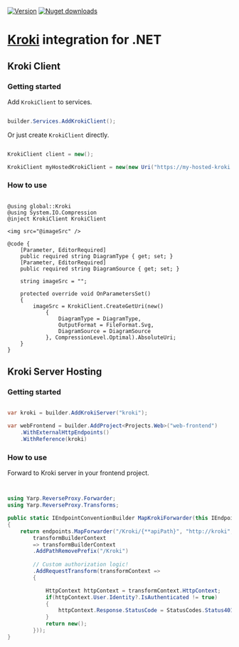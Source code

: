 [![Version](https://img.shields.io/nuget/v/Kroki?logo=nuget&style=flat-square)](https://www.nuget.org/packages/Kroki/)
[![Nuget downloads](https://img.shields.io/nuget/dt/Kroki?label=nuget%20downloads&logo=nuget&style=flat-square)](https://www.nuget.org/packages/Kroki/)  
# [Kroki](https://github.com/yuzutech/kroki) integration for .NET

## Kroki Client

### Getting started

Add `KrokiClient` to services.

```C#

builder.Services.AddKrokiClient();

```

Or just create `KrokiClient` directly.


```C#

KrokiClient client = new();

KrokiClient myHostedKrokiClient = new(new Uri("https://my-hosted-kroki.io"));

```


### How to use

```razor

@using global::Kroki
@using System.IO.Compression
@inject KrokiClient KrokiClient

<img src="@imageSrc" />

@code {
    [Parameter, EditorRequired]
    public required string DiagramType { get; set; }
    [Parameter, EditorRequired]
    public required string DiagramSource { get; set; }

    string imageSrc = "";

    protected override void OnParametersSet()
    {
        imageSrc = KrokiClient.CreateGetUri(new()
            {
                DiagramType = DiagramType,
                OutputFormat = FileFormat.Svg,
                DiagramSource = DiagramSource
            }, CompressionLevel.Optimal).AbsoluteUri;
    }
}

```
## Kroki Server Hosting

### Getting started

```C#

var kroki = builder.AddKrokiServer("kroki");

var webFrontend = builder.AddProject<Projects.Web>("web-frontend")
    .WithExternalHttpEndpoints()
    .WithReference(kroki)

```
### How to use

Forward to Kroki server in your frontend project.

```C#


using Yarp.ReverseProxy.Forwarder;
using Yarp.ReverseProxy.Transforms;

public static IEndpointConventionBuilder MapKrokiForwarder(this IEndpointRouteBuilder endpoints)
{
    return endpoints.MapForwarder("/Kroki/{**apiPath}", "http://kroki", ForwarderRequestConfig.Empty,
        transformBuilderContext
        => transformBuilderContext
        .AddPathRemovePrefix("/Kroki")
        
        // Custom authorization logic!
        .AddRequestTransform(transformContext =>
        {

            HttpContext httpContext = transformContext.HttpContext;
            if(httpContext.User.Identity?.IsAuthenticated != true)
            {
                httpContext.Response.StatusCode = StatusCodes.Status401Unauthorized;
            }
            return new();
        }));
}

```
